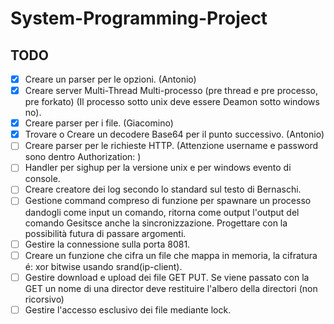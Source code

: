# System-Programming-Project

## TODO
- [x] Creare un parser per le opzioni. (Antonio)
- [x] Creare server Multi-Thread Multi-processo (pre thread e pre processo, pre forkato) (Il processo sotto unix deve essere Deamon sotto windows no).
- [x] Creare parser per i file. (Giacomino)
- [x] Trovare o Creare un decodere Base64 per il punto successivo. (Antonio)
- [ ] Creare parser per le richieste HTTP. (Attenzione username e password sono dentro Authorization: )
- [ ] Handler per sighup per la versione unix e per windows evento di console.
- [ ] Creare creatore dei log secondo lo standard sul testo di Bernaschi.
- [ ] Gestione command compreso di funzione per spawnare un processo dandogli come input un comando, ritorna come output l'output del comando Gesitsce anche la sincronizzazione. Progettare con la possibilità futura di passare argomenti.
- [ ] Gestire la connessione sulla porta 8081.
- [ ] Creare un funzione che cifra un file che mappa in memoria, la cifratura é: xor bitwise usando srand(ip-client).
- [ ] Gestire download e upload dei file GET PUT. Se viene passato con la GET un nome di una director deve restituire l'albero della directori (non ricorsivo)
- [ ] Gestire l'accesso esclusivo dei file mediante lock.
